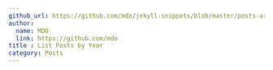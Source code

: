 ```yaml
---
github_url: https://github.com/mdo/jekyll-snippets/blob/master/posts-archive-by-year.html
author:
  name: MDO
  link: https://github.com/mdo
title : List Posts by Year
category: Posts
---
```

